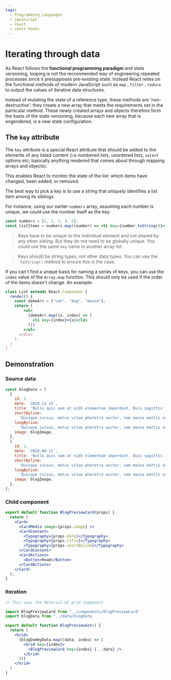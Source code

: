 ```yaml
---
tags:
  - Programming_Languages
  - javascript
  - react
  - react-hooks
---
```


# Iterating through data

As React follows the **functional programming paradigm** and state versioning, looping is not the recommended way of engineering repeated processes since it presupposes pre-existing state. Instead React relies on the functional methods of modern JavaScript such as `map` , `filter` , `reduce` to output the values of iterative data structures.

Instead of mutating the state of a reference type, these methods are 'non-destructive': they create a new array that meets the requirements set in the particular method. These newly created arrays and objects therefore form the basis of the state versioning, because each new array that is engendered, is a new state configuration.

## The `key` attribute

The `key` attribute is a special React attribute that should be added to the elements of any listed content (i.e numbered lists, unordered lists, `select` options etc; basically anything rendered that comes about through mapping arrays and objects).

This enables React to monitor the state of the list: which items have changed, been added, or removed.

The best way to pick a key is to use a string that uniquely identifies a list item among its siblings.

For instance, using our earlier `numbers` array, assuming each number is unique, we could use the number itself as the key:

```jsx
const numbers = [1, 2, 3, 4, 5];
const listItems = numbers.map((number) => <li key={number.toString()}> {number}</li>);
```

> Keys have to be unique to the individual element and not shared by any other sibling. But they do not need to be globally unique. You could use the same `key` name in another array list.

> Keys should be string types, not other data types. You can use the `.toString()` method to ensure this is the case.

If you can't find a unique basis for naming a series of keys, you can use the `index` value of the `Array.map` function. This should only be used if the order of the items doesn't change. An example:

```jsx
class List extends React.Component {
  render() {
    const demoArr = ["cat", "dog", "mouse"];
    return (
        <ul>
          {demoArr.map((x, index) => (
            <li key={index}>{x}</li>
          ))}
        </ul>
      </div>
    );
  }
}
```

## Demonstration

### Source data

```jsx
const blogData = [
  {
    id: 1,
    date: '2020-11-15',
    title: 'Nulla quis sem at nibh elementum imperdiet. Duis sagittis ipsum.',
    shortByline:
      'Quisque cursus, metus vitae pharetra auctor, sem massa mattis sem, at interdum magna augue eget diam. ',
    longByline:
      'Quisque cursus, metus vitae pharetra auctor, sem massa mattis sem, at interdum magna augue eget diam. Vestibulum ante ipsum primis in faucibus orci luctus et ultrices posuere cubilia Curae; Morbi lacinia molestie dui. Praesent blandit dolor.',
    image: blogImage,
  },
  {
    id: 2,
    date: '2020-08-11',
    title: 'Nulla quis sem at nibh elementum imperdiet. Duis sagittis ipsum.',
    shortByline:
      'Quisque cursus, metus vitae pharetra auctor, sem massa mattis sem, at interdum magna augue eget diam. ',
    longByline:
      'Quisque cursus, metus vitae pharetra auctor, sem massa mattis sem, at interdum magna augue eget diam. Vestibulum ante ipsum primis in faucibus orci luctus et ultrices posuere cubilia Curae; Morbi lacinia molestie dui. Praesent blandit dolor.',
    image: blogImage,
  },
];
```

### Child component

```jsx
export default function BlogPreviewCard(props) {
  return (
    <Card>
      <CardMedia image={props.image} />
      <CardContent>
        <Typography>{props.date}</Typography>
        <Typography>{props.title}</Typography>
        <Typography>{props.shortByline}</Typography>
      </CardContent>
      <CardActions>
        <Button>Read</Button>
      </CardActions>
    </Card>
  );
}
```

### Iteration

```jsx
// This uses the Material-UI grid component

import BlogPreviewCard from "../components/BlogPreviewCard"
import blogData from "../data/blogData

export default function BlogPreviewSet() {
  return (
    <Grid>
      {blogDummyData.map((data, index) => (
        <Grid key={index}>
          <BlogPreviewCard key={index} {...data} />
        </Grid>
      ))}
    </Grid>
  )
}
```
